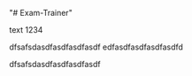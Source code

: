 "# Exam-Trainer" 

text 1234


dfsafsdasdfasdfasdfasdf
edfasdfasdfasdfasdfd


dfsafsdasdfasdfasdfasdf
